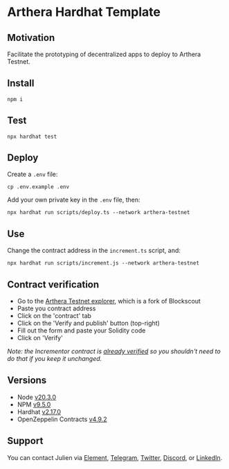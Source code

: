 # Arthera Hardhat Template

## Motivation

Facilitate the prototyping of decentralized apps to deploy to Arthera Testnet.

## Install

```
npm i
```

## Test

```
npx hardhat test
```

## Deploy

Create a `.env` file:

```
cp .env.example .env
```

Add your own private key in the `.env` file, then: 

```
npx hardhat run scripts/deploy.ts --network arthera-testnet
```

## Use

Change the contract address in the `increment.ts` script, and: 

```
npx hardhat run scripts/increment.js --network arthera-testnet
```

## Contract verification

- Go to the [Arthera Testnet explorer](https://explorer-test.arthera.net/), which is a fork of Blockscout
- Paste you contract address
- Click on the 'contract' tab
- Click on the 'Verify and publish' button (top-right)
- Fill out the form and paste your Solidity code
- Click on 'Verify'

_Note: the Incrementor contract is [already verified](https://explorer-test.arthera.net/address/0x570DB771DeA83A2f6322E775886b0196cD770D7F?tab=contract) so you shouldn't need to do that if you keep it unchanged._

## Versions

- Node [v20.3.0](https://nodejs.org/uk/blog/release/v20.3.0/)
- NPM [v9.5.0](https://github.com/npm/cli/releases/tag/v9.5.0)
- Hardhat [v2.17.0](https://github.com/NomicFoundation/hardhat/releases/tag/hardhat%402.17.0)
- OpenZeppelin Contracts [v4.9.2](https://github.com/OpenZeppelin/openzeppelin-contracts/releases/tag/v4.9.2)

## Support

You can contact Julien via [Element](https://matrix.to/#/@julienbrg:matrix.org), [Telegram](https://t.me/julienbrg), [Twitter](https://twitter.com/julienbrg), [Discord](https://discordapp.com/users/julienbrg), or [LinkedIn](https://www.linkedin.com/in/julienberanger/).